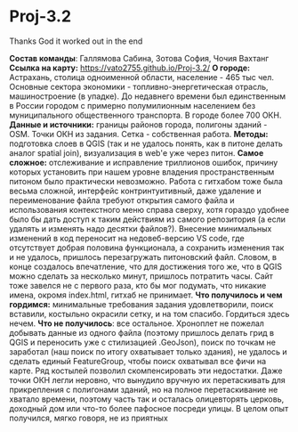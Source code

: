 # Proj-3.2
Thanks God it worked out in the end

**Состав команды**: Галлямова Сабина, Зотова София, Чочия Вахтанг
**Ссылка на карту:** https://vato2755.github.io/Proj-3.2/
**О городе:** Астрахань, столица одноименной области, население - 465 тыс чел. Основные сектора экономики - топливно-энергетическая отрасль, машиностроение (в упадке). До недавнего времени был единственным в России городом с примерно полумилионным населением без муниципального общественного транспорта. В городе более 700 ОКН.
**Данные и источники:** границы районов города, полигоны зданий - OSM. Точки ОКН из задания. Сетка - собственная работа.
**Методы:** подготовка слоев в QGIS (так и не удалось понять, как в питоне делать аналог spatial join), визуализация в web'е уже через питон.
**Самое сложное:** отслеживание и исправление триллионов ошибок, причину которых установить при нашем уровне владения пространственным питоном было практически невозможно. Работа с гитхабом тоже была весьма сложной, интерфейс контринтуитивный, даже удаление и переименование файла требуют открытия самого файла и использования контекстного меню справа сверху, хотя гораздо удобнее было бы дать доступ к таким действиям из самого репозитория (а если удалять и изменять надо десятки файлов?). Внесение минимальных изменений в код переносит на недовеб-версию VS code, где отсутствует добрая половина функционала, а сохранить изменения так и не удалось, пришлось перезагружать питоновский файл. Словом, в конце создалось впечатление, что для достижения того же, что в QGIS можно сделать за несколько минут, пришлось потратить часы. Сайт тоже завелся не с первого раза, кто бы мог подумать, что никакие имена, окромя index.html, гитхаб не принимает. 
**Что получилось и чем гордимся:** минимальные требования задания удовлетворили, поиск вставили, костыльно окрасили сетку, и на том спасибо. Гордиться здесь нечем.
**Что не получилось**: все остальное. Хроноплет не пожелал добывать данные из одного файла (поэтому пришлось делать грид в QGIS и переносить уже с стилизацией .GeoJson), поиск по точкам не заработал (наш поиск по итогу охватывает только здания), не удалось и сделать единый FeatureGroup, чтобы поиск охватывал все фичи на карте. Ряд костылей позволил скомпенсировать эти недостатки. Даже точки ОКН легли неровно, что вынудило вручную их перетаскивать для прикрепления с полигонами зданий, но на полное перетаскивание не хватало времени, поэтому часть так и осталась олицевторять церковь, доходный дом или что-то более пафосное посреди улицы. В целом опыт получился, мягко говоря, не из приятных
